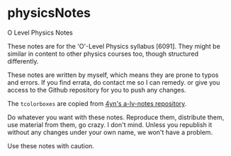 # physicsNotes
O Level Physics Notes

These notes are for the 'O'-Level Physics syllabus [6091]. They might be similar in content to other physics courses too, though structured differently.

These notes are written by myself, which means they are prone to typos and errors. If you find errata, do contact me so I can remedy. or give you access to the Github repository for you to push any changes.

The `tcolorboxes` are copied from [4yn's a-lv-notes repository](https://github.com/4yn/a-lv-notes).

Do whatever you want with these notes. Reproduce them, distribute them, use material from them, go crazy. I don't mind. Unless you republish it without any changes under your own name, we won't have a problem.

Use these notes with caution.
